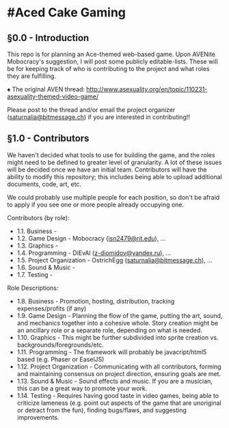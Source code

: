 #Aced Cake Gaming
==============

§0.0  - Introduction 
--------------------------------------------
This repo is for planning an Ace-themed web-based game. Upon AVENite Mobocracy's suggestion, I will post some publicly editable-lists. These will be for keeping track of who is contributing to the project and what roles they are fulfilling.

♠ The original AVEN thread: http://www.asexuality.org/en/topic/110231-asexuality-themed-video-game/

Please post to the thread and/or email the project organizer (saturnalia@bitmessage.ch) if you are interested in contributing!!

§1.0  - Contributors
--------------------------------------------
We haven't decided what tools to use for building the game, and the roles might need to be defined to greater level of granularity. A lot of these issues will be decided once we have an initial team. Contributors will have the ability to modify this repository; this includes being able to upload additional documents, code, art, etc.

We could probably use multiple people for each position, so don't be afraid to apply if you see one or more people already occupying one.

Contributors (by role):
* 1.1. Business -
* 1.2. Game Design - Mobocracy (isn2479@rit.edu), ...
* 1.3. Graphics -
* 1.4. Programming - DiEvAl (z-diomidov@yandex.ru), ...
* 1.5. Project Organization - OstrichEgg (saturnalia@bitmessage.ch), ...
* 1.6. Sound & Music -
* 1.7. Testing -
  
Role Descriptions:
* 1.8. Business - Promotion, hosting, distribution, tracking expenses/profits (if any)
* 1.9. Game Design - Planning the flow of the game, putting the art, sound, and mechanics together into a cohesive whole. Story creation might be an ancillary role or a separate role, depending on what is needed.
* 1.10. Graphics - This might be further subdivided into sprite creation vs. backgrounds/foregrounds/etc.
* 1.11. Programming - The framework will probably be javacript/html5 based (e.g. Phaser or EaselJS)
* 1.12. Project Organization - Communicating with all contributors, forming and maintaining consensus on project direction, ensuring goals are met.
* 1.13. Sound & Music - Sound effects and music. If you are a musician, this can be a great way to promote your work.
* 1.14. Testing - Requires having good taste in video games, being able to criticize lameness (e.g. point out aspects of the game that are unoriginal or detract from the fun), finding bugs/flaws, and suggesting improvements.
